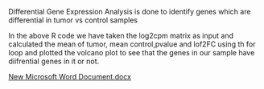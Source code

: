 Differential Gene Expression Analysis is done to  identify genes which are differential in tumor vs control samples

In the above R code we have taken the log2cpm matrix as input and calculated the mean of tumor, mean control,pvalue and lof2FC 
using th for loop and plotted the volcano plot to see that the genes in our sample have diifrential genes in it or not.



[New Microsoft Word Document.docx](https://github.com/mahima1820/DGE/files/9734594/New.Microsoft.Word.Document.docx)

